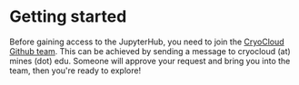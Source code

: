 
# Getting started

Before gaining access to the JupyterHub, you need to join the [CryoCloud Github team](https://github.com/orgs/CryoInTheCloud/teams). This can be achieved by sending a message to cryocloud (at) mines (dot) edu. Someone will approve your request and bring you into the team, then you're ready to explore! 
